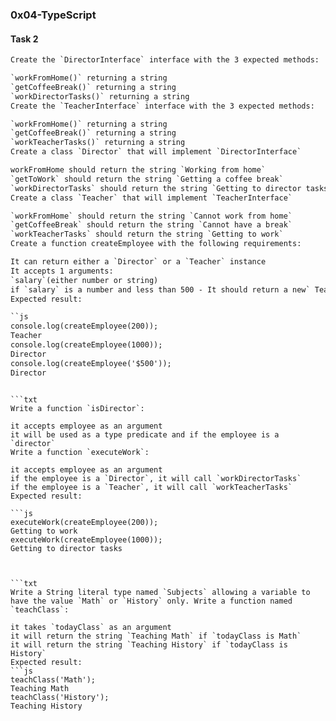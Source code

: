 ### 0x04-TypeScript
#### Task 2

```txt
Create the `DirectorInterface` interface with the 3 expected methods:

`workFromHome()` returning a string
`getCoffeeBreak()` returning a string
`workDirectorTasks()` returning a string
Create the `TeacherInterface` interface with the 3 expected methods:

`workFromHome()` returning a string
`getCoffeeBreak()` returning a string
`workTeacherTasks()` returning a string
Create a class `Director` that will implement `DirectorInterface`

workFromHome should return the string `Working from home`
`getToWork` should return the string `Getting a coffee break`
`workDirectorTasks` should return the string `Getting to director tasks`
Create a class `Teacher` that will implement `TeacherInterface`

`workFromHome` should return the string `Cannot work from home`
`getCoffeeBreak` should return the string `Cannot have a break`
`workTeacherTasks` should return the string `Getting to work`
Create a function createEmployee with the following requirements:

It can return either a `Director` or a `Teacher` instance
It accepts 1 arguments:
`salary`(either number or string)
if `salary` is a number and less than 500 - It should return a new` Teacher`. Otherwise it should return a Director
Expected result:

``js
console.log(createEmployee(200));
Teacher
console.log(createEmployee(1000));
Director
console.log(createEmployee('$500'));
Director
```
```

```txt
Write a function `isDirector`:

it accepts employee as an argument
it will be used as a type predicate and if the employee is a `director`
Write a function `executeWork`:

it accepts employee as an argument
if the employee is a `Director`, it will call `workDirectorTasks`
if the employee is a `Teacher`, it will call `workTeacherTasks`
Expected result:

```js
executeWork(createEmployee(200));
Getting to work
executeWork(createEmployee(1000));
Getting to director tasks
```
```


```txt
Write a String literal type named `Subjects` allowing a variable to have the value `Math` or `History` only. Write a function named `teachClass`:

it takes `todayClass` as an argument
it will return the string `Teaching Math` if `todayClass is Math`
it will return the string `Teaching History` if `todayClass is History`
Expected result:
```js
teachClass('Math');
Teaching Math
teachClass('History');
Teaching History
```
```